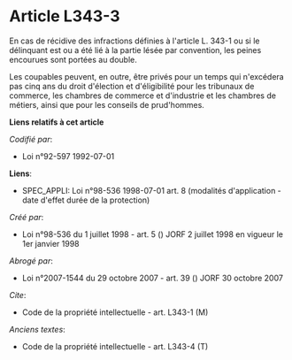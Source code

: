 # Article L343-3

En cas de récidive des infractions définies à l'article L. 343-1 ou si le délinquant est ou a été lié à la partie lésée par
convention, les peines encourues sont portées au double.

Les coupables peuvent, en outre, être privés pour un temps qui n'excédera pas cinq ans du droit d'élection et d'éligibilité
pour les tribunaux de commerce, les chambres de commerce et d'industrie et les chambres de métiers, ainsi que pour les
conseils de prud'hommes.

**Liens relatifs à cet article**

_Codifié par_:

  - Loi n°92-597 1992-07-01

**Liens**:

  - SPEC_APPLI: Loi n°98-536 1998-07-01 art. 8 (modalités d'application - date d'effet durée de la protection)

_Créé par_:

  - Loi n°98-536 du 1 juillet 1998 - art. 5 () JORF 2 juillet 1998 en vigueur le 1er janvier 1998

_Abrogé par_:

  - Loi n°2007-1544 du 29 octobre 2007 - art. 39 () JORF 30 octobre 2007

_Cite_:

  - Code de la propriété intellectuelle - art. L343-1 (M)

_Anciens textes_:

  - Code de la propriété intellectuelle - art. L343-4 (T)
